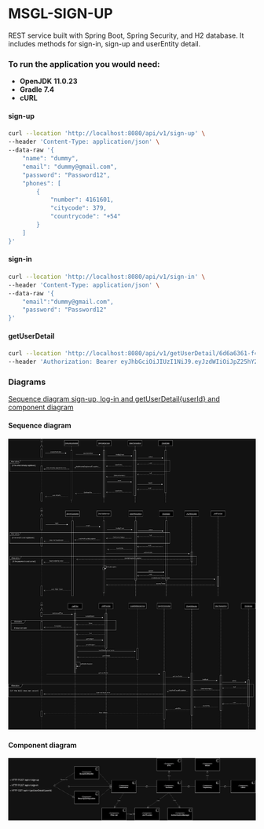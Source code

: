 # MSGL-SIGN-UP

REST service built with Spring Boot, Spring Security, and H2 database. It includes methods for sign-in, sign-up and
userEntity detail.

### To run the application you would need:

- **OpenJDK** **11.0.23**
- **Gradle** **7.4**
- **cURL**

#### sign-up

```bash
curl --location 'http://localhost:8080/api/v1/sign-up' \
--header 'Content-Type: application/json' \
--data-raw '{
    "name": "dummy",
    "email": "dummy@gmail.com",
    "password": "Password12",
    "phones": [
        {
            "number": 4161601,
            "citycode": 379,
            "countrycode": "+54"
        }
    ]
}'
```

#### sign-in

```bash
curl --location 'http://localhost:8080/api/v1/sign-in' \
--header 'Content-Type: application/json' \
--data-raw '{
    "email":"dummy@gmail.com",
    "password": "Password12"
}'
```

#### getUserDetail

```bash
curl --location 'http://localhost:8080/api/v1/getUserDetail/6d6a6361-f4d0-4aee-949c-e03040ac3b20' \
--header 'Authorization: Bearer eyJhbGciOiJIUzI1NiJ9.eyJzdWIiOiJpZ25hY2lvZW5jaXpvQGdtYWlsLmNvbSIsImlzcyI6Imdsb2JhbCBsb2dpYyIsImlhdCI6MTcxNzg4NzE3OCwiZXhwIjoxNzE3ODk0Mzc4fQ.19VxXCBnmds-c6Bzy-hyWT8yGTTyoKlSa9FVIU8-MMs'
```

### Diagrams

[Sequence diagram sign-up, log-in and getUserDetail{userId} and component diagram](./diagrams)

#### Sequence diagram

![Flow diagram](./diagrams/diagrama_de_secuencia.jpg "sequence")

#### Component diagram

![Flow diagram](./diagrams/diagrama_de_componente.jpg "component")